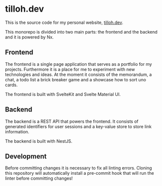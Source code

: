 # tilloh.dev

This is the source code for my personal website, [tilloh.dev](https://tilloh.dev).

This monorepo is divided into two main parts: the frontend and the backend and it is powered by Nx.

## Frontend

The frontend is a single page application that serves as a portfolio for my projects. Furthermore it is a place for me to experiment with new technologies and ideas. At the moment it consists of the memorandum, a chat, a todo list a brick breaker game and a showcase how to sort uno cards.

The frontend is built with SvelteKit and Svelte Material UI.

## Backend

The backend is a REST API that powers the frontend. It consists of generated identifiers for user sessions and a key-value store to store link information.

The backend is built with NestJS.

## Development

Before committing changes it is necessary to fix all linting errors. Cloning this repository will automatically install a pre-commit hook that will run the linter before committing changes!
